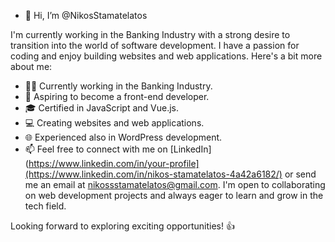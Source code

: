 - 👋 Hi, I’m @NikosStamatelatos

I'm currently working in the Banking Industry with a strong desire to transition into the world of software development. I have a passion for coding and enjoy building websites and web applications. Here's a bit more about me:

- 👨‍💼 Currently working in the Banking Industry.
- 🌱 Aspiring to become a front-end developer.
- 🎓 Certified in JavaScript and Vue.js.
- 💻 Creating websites and web applications.
- 🌐 Experienced also in WordPress development.
- 📫 Feel free to connect with me on [LinkedIn](https://www.linkedin.com/in/your-profile](https://www.linkedin.com/in/nikos-stamatelatos-4a42a6182/) or send me an email at nikossstamatelatos@gmail.com. I'm open to collaborating on web development projects and always eager to learn and grow in the tech field.

Looking forward to exploring exciting opportunities! 👍

